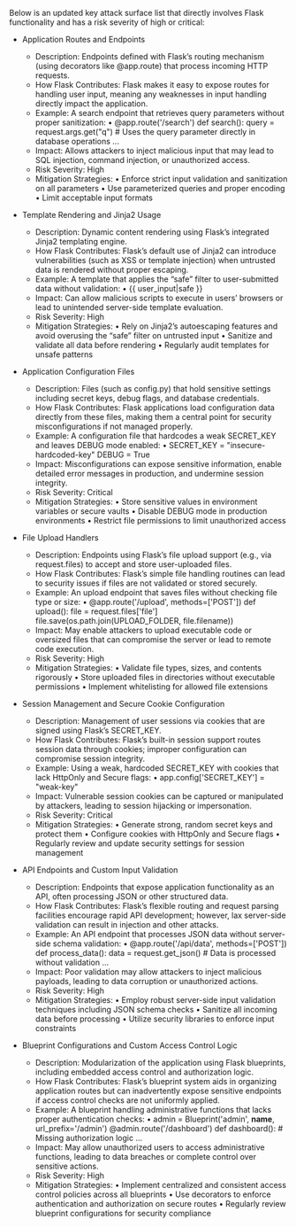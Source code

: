 Below is an updated key attack surface list that directly involves Flask functionality and has a risk severity of high or critical:

- Application Routes and Endpoints
  - Description:
    Endpoints defined with Flask’s routing mechanism (using decorators like @app.route) that process incoming HTTP requests.
  - How Flask Contributes:
    Flask makes it easy to expose routes for handling user input, meaning any weaknesses in input handling directly impact the application.
  - Example:
    A search endpoint that retrieves query parameters without proper sanitization:
    • @app.route('/search')
      def search():
          query = request.args.get("q")
          # Uses the query parameter directly in database operations
          ...
  - Impact:
    Allows attackers to inject malicious input that may lead to SQL injection, command injection, or unauthorized access.
  - Risk Severity:
    High
  - Mitigation Strategies:
    • Enforce strict input validation and sanitization on all parameters
    • Use parameterized queries and proper encoding
    • Limit acceptable input formats

- Template Rendering and Jinja2 Usage
  - Description:
    Dynamic content rendering using Flask’s integrated Jinja2 templating engine.
  - How Flask Contributes:
    Flask’s default use of Jinja2 can introduce vulnerabilities (such as XSS or template injection) when untrusted data is rendered without proper escaping.
  - Example:
    A template that applies the “safe” filter to user-submitted data without validation:
    • {{ user_input|safe }}
  - Impact:
    Can allow malicious scripts to execute in users’ browsers or lead to unintended server-side template evaluation.
  - Risk Severity:
    High
  - Mitigation Strategies:
    • Rely on Jinja2’s autoescaping features and avoid overusing the “safe” filter on untrusted input
    • Sanitize and validate all data before rendering
    • Regularly audit templates for unsafe patterns

- Application Configuration Files
  - Description:
    Files (such as config.py) that hold sensitive settings including secret keys, debug flags, and database credentials.
  - How Flask Contributes:
    Flask applications load configuration data directly from these files, making them a central point for security misconfigurations if not managed properly.
  - Example:
    A configuration file that hardcodes a weak SECRET_KEY and leaves DEBUG mode enabled:
    • SECRET_KEY = "insecure-hardcoded-key"
      DEBUG = True
  - Impact:
    Misconfigurations can expose sensitive information, enable detailed error messages in production, and undermine session integrity.
  - Risk Severity:
    Critical
  - Mitigation Strategies:
    • Store sensitive values in environment variables or secure vaults
    • Disable DEBUG mode in production environments
    • Restrict file permissions to limit unauthorized access

- File Upload Handlers
  - Description:
    Endpoints using Flask’s file upload support (e.g., via request.files) to accept and store user-uploaded files.
  - How Flask Contributes:
    Flask’s simple file handling routines can lead to security issues if files are not validated or stored securely.
  - Example:
    An upload endpoint that saves files without checking file type or size:
    • @app.route('/upload', methods=['POST'])
      def upload():
          file = request.files['file']
          file.save(os.path.join(UPLOAD_FOLDER, file.filename))
  - Impact:
    May enable attackers to upload executable code or oversized files that can compromise the server or lead to remote code execution.
  - Risk Severity:
    High
  - Mitigation Strategies:
    • Validate file types, sizes, and contents rigorously
    • Store uploaded files in directories without executable permissions
    • Implement whitelisting for allowed file extensions

- Session Management and Secure Cookie Configuration
  - Description:
    Management of user sessions via cookies that are signed using Flask’s SECRET_KEY.
  - How Flask Contributes:
    Flask’s built-in session support routes session data through cookies; improper configuration can compromise session integrity.
  - Example:
    Using a weak, hardcoded SECRET_KEY with cookies that lack HttpOnly and Secure flags:
    • app.config['SECRET_KEY'] = "weak-key"
  - Impact:
    Vulnerable session cookies can be captured or manipulated by attackers, leading to session hijacking or impersonation.
  - Risk Severity:
    Critical
  - Mitigation Strategies:
    • Generate strong, random secret keys and protect them
    • Configure cookies with HttpOnly and Secure flags
    • Regularly review and update security settings for session management

- API Endpoints and Custom Input Validation
  - Description:
    Endpoints that expose application functionality as an API, often processing JSON or other structured data.
  - How Flask Contributes:
    Flask’s flexible routing and request parsing facilities encourage rapid API development; however, lax server-side validation can result in injection and other attacks.
  - Example:
    An API endpoint that processes JSON data without server-side schema validation:
    • @app.route('/api/data', methods=['POST'])
      def process_data():
          data = request.get_json()
          # Data is processed without validation
          ...
  - Impact:
    Poor validation may allow attackers to inject malicious payloads, leading to data corruption or unauthorized actions.
  - Risk Severity:
    High
  - Mitigation Strategies:
    • Employ robust server-side input validation techniques including JSON schema checks
    • Sanitize all incoming data before processing
    • Utilize security libraries to enforce input constraints

- Blueprint Configurations and Custom Access Control Logic
  - Description:
    Modularization of the application using Flask blueprints, including embedded access control and authorization logic.
  - How Flask Contributes:
    Flask’s blueprint system aids in organizing application routes but can inadvertently expose sensitive endpoints if access control checks are not uniformly applied.
  - Example:
    A blueprint handling administrative functions that lacks proper authentication checks:
    • admin = Blueprint('admin', __name__, url_prefix='/admin')
      @admin.route('/dashboard')
      def dashboard():
          # Missing authorization logic
          ...
  - Impact:
    May allow unauthorized users to access administrative functions, leading to data breaches or complete control over sensitive actions.
  - Risk Severity:
    High
  - Mitigation Strategies:
    • Implement centralized and consistent access control policies across all blueprints
    • Use decorators to enforce authentication and authorization on secure routes
    • Regularly review blueprint configurations for security compliance
